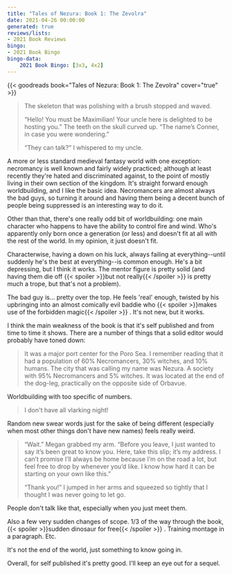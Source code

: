 ```yaml
---
title: "Tales of Nezura: Book 1: The Zevolra"
date: 2021-04-26 00:00:00
generated: true
reviews/lists:
- 2021 Book Reviews
bingo:
- 2021 Book Bingo
bingo-data:
    2021 Book Bingo: [3x3, 4x2]
---
```

{{< goodreads book="Tales of Nezura: Book 1: The Zevolra" cover="true" >}}

>  The skeleton that was polishing with a brush stopped and waved.  
> 
>  “Hello! You must be Maximilian! Your uncle here is delighted to be hosting you.” The teeth on the skull curved up. “The name’s Conner, in case you were wondering.”  
> 
>  “They can talk?” I whispered to my uncle.  

<!--more-->

A more or less standard medieval fantasy world with one exception: necromancy is well known and fairly widely practiced; although at least recently they're hated and discriminated against, to the point of mostly living in their own section of the kingdom. It's straight forward enough worldbuilding, and I like the basic idea. Necromancers are almost always the bad guys, so turning it around and having them being a decent bunch of people being suppressed is an interesting way to do it.  

Other than that, there's one really odd bit of worldbuilding: one main character who happens to have the ability to control fire and wind. Who's apparently only born once a generation (or less) and doesn't fit at all with the rest of the world. In my opinion, it just doesn't fit.  

Characterwise, having a down on his luck, always failing at everything--until suddenly he's the best at everything--is common enough. He's a bit depressing, but I think it works. The mentor figure is pretty solid (and having them die off  {{< spoiler >}}but not really{{< /spoiler >}}  is pretty much a trope, but that's not a problem).  

The bad guy is... pretty over the top. He feels 'real' enough, twisted by his upbringing into an almost comically evil baddie who  {{< spoiler >}}makes use of the forbidden magic{{< /spoiler >}}  . It's not new, but it works.  

I think the main weakness of the book is that it's self published and from time to time it shows. There are a number of things that a solid editor would probably have toned down:  

> It was a major port center for the Poro Sea. I remember reading that it had a population of 60% Necromancers, 30% witches, and 10% humans. The city that was calling my name was Nezura. A society with 95% Necromancers and 5% witches. It was located at the end of the dog-leg, practically on the opposite side of Orbavue.

Worldbuilding with too specific of numbers.  

> I don't have all vlarking night!

Random new swear words just for the sake of being different (especially when most other things don't have new names) feels really weird.  

> “Wait.” Megan grabbed my arm. “Before you leave, I just wanted to say it’s been great to know you. Here, take this slip; it’s my address. I can’t promise I’ll always be home because I’m on the road a lot, but feel free to drop by whenever you’d like. I know how hard it can be starting on your own like this.”  
> 
> “Thank you!” I jumped in her arms and squeezed so tightly that I thought I was never going to let go.  

People don't talk like that, especially when you just meet them.  

Also a few very sudden changes of scope. 1/3 of the way through the book, {{< spoiler >}}sudden dinosaur for free{{< /spoiler >}}  . Training montage in a paragraph. Etc.  

It's not the end of the world, just something to know going in.  

Overall, for self published it's pretty good. I'll keep an eye out for a sequel.



